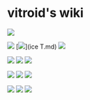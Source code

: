 # vitroid's wiki

![](https://live.staticflickr.com/7917/46611114124_54653d669c_k_d.jpg)

[![](https://i.gyazo.com/60afec7fa53ac2336f74db3400b04bf9.gif)](M2010.md)
[![](https://farm2.staticflickr.com/1971/31377957588_8668f4f1e9_z_d.jpg)](ice T.md)
[![](https://upload.wikimedia.org/wikipedia/ja/thumb/5/54/FOMA_F903.jpg/200px-FOMA_F903.jpg)](2006.md)

[![](https://live.staticflickr.com/65535/48306798386_1fe381a6b0_z_d.jpg)](YYMT2019.md)
[![](https://media.springernature.com/w200/nature-static/assets/v1/image-assets/nature-v498-n7454.png)](MMO2013.md)
[![](https://live.staticflickr.com/5730/24076543165_de56aa3aa0_z_d.jpg)](Product2015.md)

[![](https://www.kagakudojin.co.jp//images/book/147423.jpg)](氷はどうやって解けはじめるか.md)
[![](https://farm5.staticflickr.com/4412/36410729630_a507962355_z_d.jpg)](MHYMT2017.md)
[![](https://i.gyazo.com/124efb6248e01d4a4df6ae0894fa7e66.png)](液体の水の秩序.md)

[![](https://i.gyazo.com/0e1e9cdc38ca3c7a20095bd558b99d34.png)](MYMT2019.md)
[![](https://raw.githubusercontent.com/vitroid/GenIce/develop/logo/genice-v0.png)](GenIce.md)
[![](https://i.gyazo.com/75503faa683136be2d1e65adf0e3c444.png)](MT2012.md)

